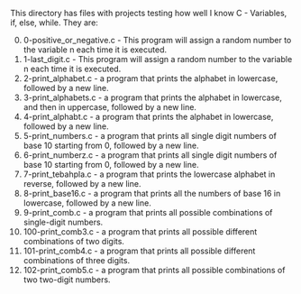 This directory has files with projects testing how well I know C - Variables, if, else, while. They are:

0. 0-positive_or_negative.c - This program will assign a random number to the variable n each time it is executed.
1. 1-last_digit.c - This program will assign a random number to the variable n each time it is executed.
2. 2-print_alphabet.c - a program that prints the alphabet in lowercase, followed by a new line.
3. 3-print_alphabets.c -  a program that prints the alphabet in lowercase, and then in uppercase, followed by a new line.
4. 4-print_alphabt.c - a program that prints the alphabet in lowercase, followed by a new line.
5. 5-print_numbers.c -  a program that prints all single digit numbers of base 10 starting from 0, followed by a new line.
6. 6-print_numberz.c - a program that prints all single digit numbers of base 10 starting from 0, followed by a new line.
7. 7-print_tebahpla.c  - a program that prints the lowercase alphabet in reverse, followed by a new line.
8. 8-print_base16.c - a program that prints all the numbers of base 16 in lowercase, followed by a new line.
9. 9-print_comb.c - a program that prints all possible combinations of single-digit numbers.
10. 100-print_comb3.c - a program that prints all possible different combinations of two digits.
11. 101-print_comb4.c - a program that prints all possible different combinations of three digits.
12. 102-print_comb5.c - a program that prints all possible combinations of two two-digit numbers.
